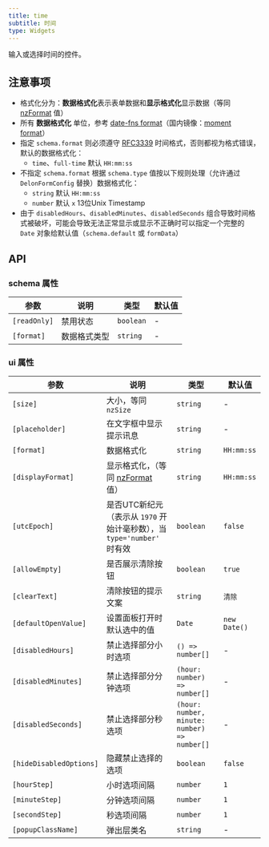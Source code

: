 ```yaml
---
title: time
subtitle: 时间
type: Widgets
---
```


输入或选择时间的控件。

## 注意事项

- 格式化分为：**数据格式化**表示表单数据和**显示格式化**显示数据（等同 [nzFormat](https://ng.ant.design/components/time-picker/zh#api) 值）
- 所有 **数据格式化** 单位，参考 [date-fns format](https://date-fns.org/v1.29.0/docs/format)（国内镜像：[moment format](http://momentjs.cn/docs/#/displaying/format/)）
- 指定 `schema.format` 则必须遵守 [RFC3339](https://tools.ietf.org/html/rfc3339#section-5.6) 时间格式，否则都视为格式错误，默认的数据格式化：
  - `time`、`full-time` 默认 `HH:mm:ss`
- 不指定 `schema.format` 根据 `schema.type` 值按以下规则处理（允许通过 `DelonFormConfig` 替换）数据格式化：
  - `string` 默认 `HH:mm:ss`
  - `number` 默认 `x` 13位Unix Timestamp
- 由于 `disabledHours`、`disabledMinutes`、`disabledSeconds` 组合导致时间格式被破坏，可能会导致无法正常显示或显示不正确时可以指定一个完整的 `Date` 对象给默认值（`schema.default` 或 `formData`）

## API

### schema 属性

参数 | 说明 | 类型 | 默认值
----|------|-----|------
`[readOnly]` | 禁用状态  | `boolean` | -
`[format]` | 数据格式类型  | `string` | -

### ui 属性

参数 | 说明 | 类型 | 默认值
----|------|-----|------
| `[size]` | 大小，等同 `nzSize` | `string` | - |
| `[placeholder]` | 在文字框中显示提示讯息 | `string` | - |
| `[format]` | 数据格式化 | `string` | `HH:mm:ss` |
| `[displayFormat]` | 显示格式化，（等同 [nzFormat](https://ng.ant.design/components/time-picker/zh#api) 值） | `string` | `HH:mm:ss` |
| `[utcEpoch]` | 是否UTC新纪元（表示从 `1970` 开始计毫秒数），当 `type='number'` 时有效 | `boolean` | `false` |
| `[allowEmpty]` | 是否展示清除按钮 | `boolean` | `true` |
| `[clearText]` | 清除按钮的提示文案 | `string` | `清除` |
| `[defaultOpenValue]` | 设置面板打开时默认选中的值 | `Date` | `new Date()` |
| `[disabledHours]` | 禁止选择部分小时选项 | `() => number[]` | - |
| `[disabledMinutes]` | 禁止选择部分分钟选项 | `(hour: number) => number[]` | - |
| `[disabledSeconds]` | 禁止选择部分秒选项 | `(hour: number, minute: number) => number[]` | - |
| `[hideDisabledOptions]` | 隐藏禁止选择的选项 | `boolean` | `false` |
| `[hourStep]` | 小时选项间隔 | `number` | `1` |
| `[minuteStep]` | 分钟选项间隔 | `number` | `1` |
| `[secondStep]` | 秒选项间隔 | `number` | `1` |
| `[popupClassName]` | 弹出层类名 | `string` | - |
